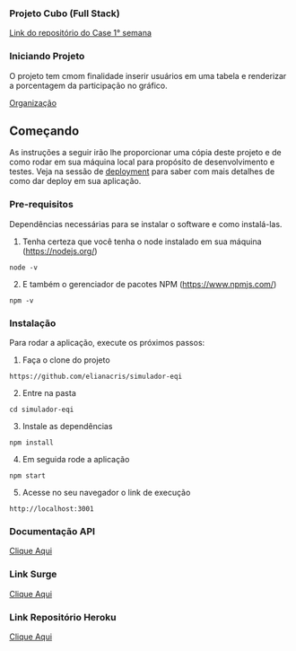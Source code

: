 ### Projeto Cubo (Full Stack)
[Link do repositório do Case 1° semana](https://github.com/cubonetwork/fullstack-challenge)
### Iniciando Projeto
O projeto tem cmom finalidade inserir usuários em uma tabela e renderizar a porcentagem da participação no gráfico.

[Organização](https://trello.com/b/UCfoAykS/case-1-cubo)
## Começando

As instruções a seguir irão lhe proporcionar uma cópia deste projeto e de como rodar em sua máquina local para propósito de desenvolvimento e testes. Veja na sessão de [deployment](#Deployment) para saber com mais detalhes de como dar deploy em sua aplicação.

### Pre-requisitos
Dependências necessárias para se instalar o software e como instalá-las.

1. Tenha certeza que você tenha o node instalado em sua máquina (https://nodejs.org/)

```
node -v
```
2. E também o gerenciador de pacotes NPM (https://www.npmjs.com/)
```
npm -v
```

### Instalação

Para rodar a aplicação, execute os próximos passos:

1. Faça o clone do projeto
```
https://github.com/elianacris/simulador-eqi
```

2. Entre na pasta

```
cd simulador-eqi
```

3. Instale as dependências

```
npm install
```

4. Em seguida rode a aplicação

```
npm start
```

5. Acesse no seu navegador o link de execução

```
http://localhost:3001
```

### Documentação API
[Clique Aqui](https://documenter.getpostman.com/view/18390857/UVsSNiXE)
### Link Surge
[Clique Aqui](https://ful-cubo.surge.sh/)
### Link Repositório Heroku 
[Clique Aqui](https://github.com/elianacris/projeto-fullstack-cubo)